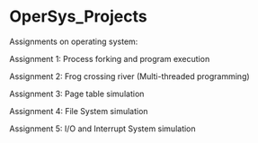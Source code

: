 # OperSys_Projects

Assignments on operating system:

Assignment 1: Process forking and program execution 

Assignment 2: Frog crossing river (Multi-threaded programming)

Assignment 3: Page table simulation

Assignment 4: File System simulation

Assignment 5: I/O and Interrupt System simulation
